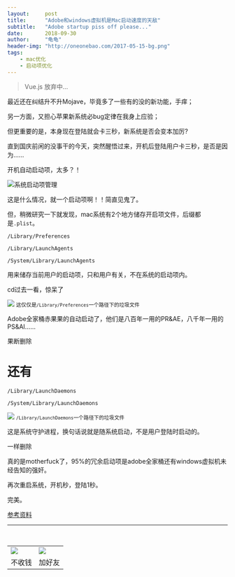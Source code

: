 ```yaml
---
layout:     post
title:      "Adobe和windows虚拟机是Mac启动速度的天敌"
subtitle:   "Adobe startup piss off please..."
date:       2018-09-30
author:     "龟龟"
header-img: "http://oneonebao.com/2017-05-15-bg.png"
tags:
    - mac优化
    - 启动项优化
---
```


>Vue.js 放弃中...

最近还在纠结升不升Mojave，毕竟多了一些有的没的新功能，手痒；

另一方面，又担心苹果新系统必bug定律在我身上应验；

但更重要的是，本身现在登陆就会卡三秒，新系统是否会变本加厉?

直到国庆前闲的没事干的今天，突然醒悟过来，开机后登陆用户卡三秒，是否是因为……

开机自动启动项，太多？！



![系统启动项管理](http://oneonebao.com/Xnip2018-09-30_11-58-25.png)

这是什么情况，就一个启动项啊！！简直见鬼了。

但，稍微研究一下就发现，mac系统有2个地方储存开启项文件，后缀都是`.plist`。

`/Library/Preferences`

`/Library/LaunchAgents`

`/System/Library/LaunchAgents`

用来储存当前用户的启动项，只和用户有关，不在系统的启动项内。

cd过去一看，惊呆了

![](http://oneonebao.com/Xnip2018-09-30_12-05-49.png)
<small class="img-hint">这仅仅是`/Library/Preferences`一个路径下的垃圾文件</small>


Adobe全家桶赤果果的自动启动了，他们是八百年一用的PR&AE，八千年一用的PS&AI……

果断删除

# 还有

`/Library/LaunchDaemons`

`/System/Library/LaunchDaemons`

![](http://oneonebao.com/Xnip2018-09-30_12-06-15.png)
<small class="img-hint">`/Library/LaunchDaemons`一个路径下的垃圾文件</small>

这是系统守护进程，换句话说就是随系统启动，不是用户登陆时启动的。

一样删除

真的是motherfuck了，95%的冗余启动项是adobe全家桶还有windows虚拟机未经告知的强奸。

再次重启系统，开机秒，登陆1秒。

完美。

[参考资料](https://blog.csdn.net/astarring/article/details/69055218)




----
<br />
<table border="0">
    <tr border="0">
        <td>
            <img src="http://oneonebao.com/0%20%2837%29.gif">
        </td>
        <td>
            <img src="http://oneonebao.com/1490924677.png">
        </td>
    </tr>
    <tr>
        <td style="text-align:center">
            <span>不收钱</span>
        </td>
        <td style="text-align:center">
            <span>加好友</span>
        </td>
    </tr>
</table>
